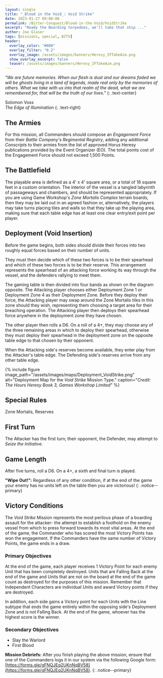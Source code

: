 ```yaml
---
layout: single
title: "_Blood in the Void_: Void Strike"
date: 2023-01-27 09:00:00
permalink: /Bitter-Conquest/Blood-in-the-Void/VoidStrike
excerpt: "Ready the Boarding torpedoes, we'll take that ship ..." 
author: Joe Glaser
tags: [missions, special, BITV]
header:
  overlay_color: "#000"
  overlay_filter: "0.2"
  overlay_image: /assets/images/banners/Heresy_IFTakeAim.png
  show_overlay_excerpt: false
  teaser: /assets/images/banners/Heresy_IFTakeAim.png
---
```


*"We are future memories. When our flesh is dust and our dreams faded we will be ghosts living in a land of legends, made real only by the memories of others. What we take with us into that realm of the dead, what we are remembered for, that will be the truth of our lives."*
{: .text-center}

Solomon Voss<br> _The Edge of Illumination_
{: .text-right}

## The Armies

For this mission, all Commanders should compose an *Engagement Force* from their *Battle Company's Regimental Registry*, adding any additional *Conscripts* to their armies from the list of approved Horus Heresy publications provided by the Event Organizer (EO). The total points cost of the Engagement Force should not exceed 1,500 Points.

## The Battlefield

The playable area is defined as a 4' x 4' square area, or a total of 16 square feet in a custom orientation. The interior of the vessel is a tangled labyrinth of passageways and chambers, and should be represented appropriately. If you are using Game Workshop's _Zone Mortalis Complex_ terrain boards, then they may be laid out in an agreed fashion or, alternatively, the players may take turns placing tiles and walls so that they take up the playing area, making sure that each table edge has at least one clear entry/exit point per player.

## Deployment (Void Insertion)

Before the game begins, both sides should divide their forces into two roughly equal forces based on their number of units. 

They must then decide which of these two forces is to be their spearhead and which of these two forces is to be their reserve. This arrangement represents the spearhead of an attacking force working its way through the vessel, and the defenders rallying to meet them. 

The gaming table is then divided into four bands as shown on the diagram opposite. The Attacking player chooses either Deployment Zone 1 or Deployment Zone 4 as their Deployment Zone. Before they deploy their force, the Attacking player may swap around the Zone Mortalis tiles in this zone should they wish, representing them choosing a target area for their breaching operation. The Attacking player then deploys their spearhead force anywhere in the deployment zone they have chosen. 

The other player then rolls a D6. On a roll of a 4+, they may choose any of the three remaining areas in which to deploy their spearhead, otherwise they must deploy their spearhead in the deployment zone on the opposite table edge to that chosen by their opponent. 

When the Attacking side's reserves become available, they enter play from the Attacker's table edge. The Defending side's reserves arrive from any other table edge. 


{% include figure image_path="/assets/images/maps/Deployment_VoidStrike.png" alt="Deployment Map for the _Void Strike_ Mission Type." caption="*Credit: The Hours Heresy Book 3, Games Workshop Limited*" %}

## Special Rules

Zone Mortalis, Reserves

## First Turn

The Attacker has the first turn; their opponent, the Defender, may attempt to *Seize the Initiative*.

## Game Length

After five turns, roll a D6. On a 4+, a sixth and final turn is played.

**"Wipe Out!":** Regardless of any other condition, if at the end of the game your enemy has no units left on the table then you are victorious!
{: .notice--primary}

## Victory Conditions

The _Void Strike_ Mission represents the most perilous phase of a boarding assault for the attacker- the attempt to establish a foothold on the enemy vessel from which to press forward towards its most vital areas.  At the end of the game, the Commander who has scored the most Victory Points has won the engagement. If the Commanders have the same number of Victory Points, the game ends in a draw.

### Primary Objectives

At the end of the game, each player receives 1 Victory Point for each enemy Unit that has been completely destroyed. Units that are Falling Back at the end of the game and Units that are not on the board at the end of the game count as destroyed for the purposes of this mission. Remember that Independent Characters are individual Units and award Victory points if they are destroyed. 

In addition, each side gains a Victory point for each Units with the Line subtype that ends the game entirely within the opposing side's Deployment Zone and is not Falling Back. At the end of the game, whoever has the highest score is the winner. 

### Secondary Objectives

- Slay the Warlord
- First Blood

**Mission Debriefs:** After you finish playing the above mission, ensure that one of the Commanders logs it in our system via the following Google form: [https://forms.gle/gFNQJEq2UKnNqBV58](https://forms.gle/gFNQJEq2UKnNqBV58).
{: .notice--primary}
